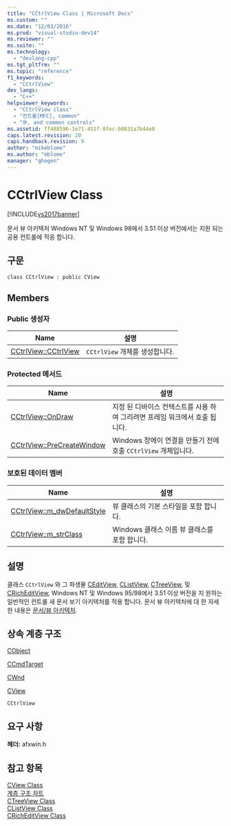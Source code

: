 ```yaml
---
title: "CCtrlView Class | Microsoft Docs"
ms.custom: ""
ms.date: "12/03/2016"
ms.prod: "visual-studio-dev14"
ms.reviewer: ""
ms.suite: ""
ms.technology: 
  - "devlang-cpp"
ms.tgt_pltfrm: ""
ms.topic: "reference"
f1_keywords: 
  - "CCtrlView"
dev_langs: 
  - "C++"
helpviewer_keywords: 
  - "CCtrlView class"
  - "컨트롤[MFC], common"
  - "뷰, and common controls"
ms.assetid: ff488596-1e71-451f-8fec-b0831a7b44e0
caps.latest.revision: 20
caps.handback.revision: 9
author: "mikeblome"
ms.author: "mblome"
manager: "ghogen"
---
```

# CCtrlView Class
[!INCLUDE[vs2017banner](../../assembler/inline/includes/vs2017banner.md)]

문서 뷰 아키텍처 Windows NT 및 Windows 98에서 3.51 이상 버전에서는 지원 되는 공용 컨트롤에 적응 합니다.  
  
## 구문  
  
```  
class CCtrlView : public CView  
```  
  
## Members  
  
### Public 생성자  
  
|Name|설명|  
|----------|--------|  
|[CCtrlView::CCtrlView](../Topic/CCtrlView::CCtrlView.md)|`CCtrlView` 개체를 생성합니다.|  
  
### Protected 메서드  
  
|Name|설명|  
|----------|--------|  
|[CCtrlView::OnDraw](../Topic/CCtrlView::OnDraw.md)|지정 된 디바이스 컨텍스트를 사용 하 여 그리려면 프레임 워크에서 호출 됩니다.|  
|[CCtrlView::PreCreateWindow](../Topic/CCtrlView::PreCreateWindow.md)|Windows 창에이 연결을 만들기 전에 호출 `CCtrlView` 개체입니다.|  
  
### 보호된 데이터 멤버  
  
|Name|설명|  
|----------|--------|  
|[CCtrlView::m\_dwDefaultStyle](../Topic/CCtrlView::m_dwDefaultStyle.md)|뷰 클래스의 기본 스타일을 포함 합니다.|  
|[CCtrlView::m\_strClass](../Topic/CCtrlView::m_strClass.md)|Windows 클래스 이름 뷰 클래스를 포함 합니다.|  
  
## 설명  
 클래스 `CCtrlView` 와 그 파생물  [CEditView](../../mfc/reference/ceditview-class.md),  [CListView](../../mfc/reference/clistview-class.md),  [CTreeView](../../mfc/reference/ctreeview-class.md), 및  [CRichEditView](../../mfc/reference/cricheditview-class.md), Windows NT 및 Windows 95\/98에서 3.51 이상 버전을 지 원하는 일반적인 컨트롤 새 문서 보기 아키텍처를 적용 합니다.  문서 뷰 아키텍처에 대 한 자세한 내용은  [문서\/뷰 아키텍처](../../mfc/document-view-architecture.md).  
  
## 상속 계층 구조  
 [CObject](../../mfc/reference/cobject-class.md)  
  
 [CCmdTarget](../../mfc/reference/ccmdtarget-class.md)  
  
 [CWnd](../../mfc/reference/cwnd-class.md)  
  
 [CView](../../mfc/reference/cview-class.md)  
  
 `CCtrlView`  
  
## 요구 사항  
 **헤더:** afxwin.h  
  
## 참고 항목  
 [CView Class](../../mfc/reference/cview-class.md)   
 [계층 구조 차트](../../mfc/hierarchy-chart.md)   
 [CTreeView Class](../../mfc/reference/ctreeview-class.md)   
 [CListView Class](../../mfc/reference/clistview-class.md)   
 [CRichEditView Class](../../mfc/reference/cricheditview-class.md)